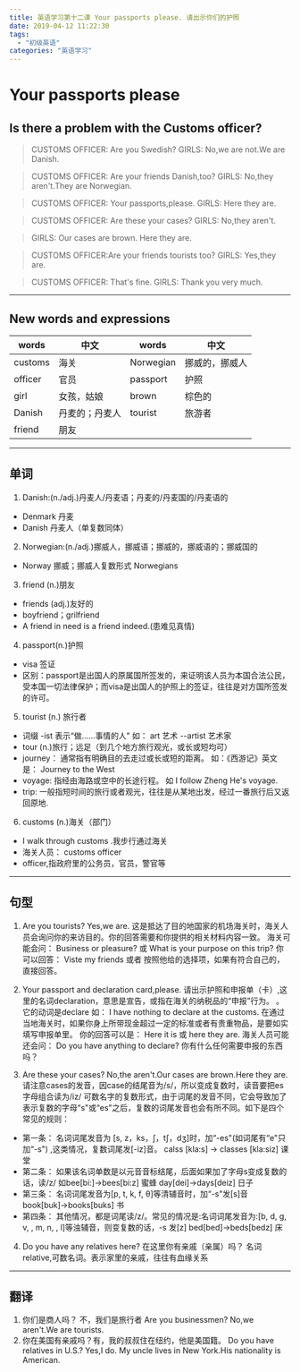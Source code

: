 ```yaml
---
title: 英语学习第十二课 Your passports please. 请出示你们的护照
date: 2019-04-12 11:22:30
tags: 
  - "初级英语"
categories: "英语学习"
---
```

# Your passports please
## Is there a problem with the Customs officer?

> CUSTOMS OFFICER: Are you Swedish?
> GIRLS: No,we are not.We are Danish.

>CUSTOMS OFFICER: Are your friends Danish,too?
>GIRLS: No,they aren't.They are Norwegian.

>CUSTOMS OFFICER: Your passports,please.
>GIRLS: Here they are.

>CUSTOMS OFFICER: Are these your cases?
>GIRLS: No,they aren't.

>GIRLS: Our cases are brown. Here they are.

>CUSTOMS OFFICER:Are your friends tourists too?
>GIRLS: Yes,they are.

>CUSTOMS OFFICER: That's fine.
>GIRLS: Thank you very much.

---
## New words and expressions
words | 中文 | words | 中文
--- | --- | --- | ---
customs | 海关 | Norwegian | 挪威的，挪威人
officer | 官员 | passport | 护照
girl | 女孩，姑娘 | brown | 棕色的
Danish | 丹麦的；丹麦人 | tourist | 旅游者
friend | 朋友

---

## 单词
1. Danish:(n./adj.)丹麦人/丹麦语；丹麦的/丹麦国的/丹麦语的

- Denmark 丹麦
- Danish 丹麦人（单复数同体）

2. Norwegian:(n./adj.)挪威人，挪威语；挪威的，挪威语的；挪威国的
- Norway 挪威；挪威人复数形式 Norwegians

3. friend (n.)朋友
- friends (adj.)友好的
- boyfriend；grilfriend
- A friend in need is a friend indeed.(患难见真情)

4. passport(n.)护照
- visa 签证
- 区别：passport是出国人的原属国所签发的，来证明该人员为本国合法公民，受本国一切法律保护；而visa是出国人的护照上的签证，往往是对方国所签发的许可。

5. tourist (n.) 旅行者
- 词缀 -ist 表示“做……事情的人” 如： art 艺术 --artist 艺术家
- tour (n.)旅行；远足（到几个地方旅行观光，或长或短均可）
- journey： 通常指有明确目的去走过或长或短的距离。 如：《西游记》英文是： Journey to the West
- voyage: 指经由海路或空中的长途行程。 如 I follow Zheng He's voyage.
- trip: 一般指短时间的旅行或者观光，往往是从某地出发，经过一番旅行后又返回原地.

6. customs (n.)海关（部门）

- I walk through customs .我步行通过海关
- 海关人员： customs officer
- officer,指政府里的公务员，官员，警官等

---
## 句型
1. Are you tourists? Yes,we are.
这是抵达了目的地国家的机场海关时，海关人员会询问你的来访目的。你的回答需要和你提供的相关材料内容一致。
海关可能会问： Business or pleasure? 或 What is your purpose on this trip?
你可以回答： Viste my friends 或者 按照他给的选择项，如果有符合自己的，直接回答。

2. Your passport and declaration card,please.
请出示护照和申报单（卡）,这里的名词declaration，意思是宣告，或指在海关的纳税品的“申报”行为。
。它的动词是declare 如： I have nothing to declare at the customs.
在通过当地海关时，如果你身上所带现金超过一定的标准或者有贵重物品，是要如实填写申报单里。
你的回答可以是： Here it is 或 here they are.
海关人员可能还会问： Do you have anything to declare? 你有什么任何需要申报的东西吗？

3. Are these your cases? No,the aren't.Our cases are brown.Here they are.
请注意cases的发音，因case的结尾音为/s/，所以变成复数时，读音要把es 字母组合读为/iz/
可数名字的复数形式，由于词尾的发音不同，它会导致加了表示复数的字母“s"或“es"之后，复数的词尾发音也会有所不同。如下是四个常见的规则：

- 第一条： 名词词尾发音为 [s, z，ks，ʃ，tʃ，dʒ]时，加“-es"(如词尾有“e"只加“-s")
,这类情况，复数词尾发[-iz]音。 calss [kla:s] → classes [kla:siz] 课堂
- 第二条： 如果该名词单数是以元音音标结尾，后面如果加了字母s变成复数的话，读/z/ 如bee[bi:]→bees[bi:z] 蜜蜂 day[dei]→days[deiz] 日子
- 第三条： 名词词尾发音为[p, t, k, f, θ]等清辅音时，加“-s”发[s]音 book[buk]→books[buks] 书
- 第四条： 其他情况，都是词尾读/z/。常见的情况是:名词词尾发音为:[b, d, g, v, , m, n, , l]等浊辅音，则变复数的话，-s 发[z] bed[bed]→beds[bedz] 床

4. Do you have any relatives here? 在这里你有亲戚（亲属）吗？ 名词relative,可数名词。表示家里的亲戚，往往有血缘关系

--- 
## 翻译
1. 你们是商人吗？ 不，我们是旅行者
Are you businessmen? No,we aren't.We are tourists.
2. 你在美国有亲戚吗？有，我的叔叔住在纽约，他是美国籍。
Do you have  relatives in U.S.? Yes,I do. My  uncle lives in New York.His nationality is American.


